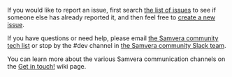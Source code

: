 If you would like to report an issue, first search [the list of issues](https://github.com/samvera-labs/samvera-circleci-orb/issues/) to see if someone else has already reported it, and then feel free to [create a new issue](https://github.com/samvera-labs/samvera-circleci-orb/issues/new).

If you have questions or need help, please email [the Samvera community tech list](https://groups.google.com/forum/#!forum/samvera-tech) or stop by the #dev channel in [the Samvera community Slack team](https://wiki.lyrasis.org/pages/viewpage.action?pageId=87460391#Getintouch!-Slack).

You can learn more about the various Samvera communication channels on the [Get in touch!](https://wiki.lyrasis.org/pages/viewpage.action?pageId=87460391) wiki page.
